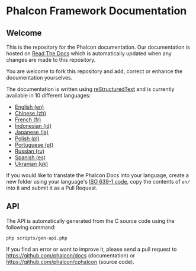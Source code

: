 # Phalcon Framework Documentation



## Welcome

This is the repository for the Phalcon documentation. Our documentation is
hosted on [Read The Docs](http://www.readthedocs.org) which is automatically
updated when any changes are made to this repository.

You are welcome to fork this repository and add, correct or enhance the
documentation yourselves.

The documentation is written using [reStructuredText](http://sphinx.pocoo.org/rest.html) and is currently available in 10 different languages:

* [English (en)](https://docs.phalconphp.com/en/latest/index.html)
* [Chinese (zh)](https://docs.phalconphp.com/zh/latest/index.html)
* [French (fr)](https://docs.phalconphp.com/fr/latest/index.html)
* [Indonesian (id)](https://docs.phalconphp.com/id/latest/index.html)
* [Japanese (ja)](https://docs.phalconphp.com/ja/latest/index.html)
* [Polish (pl)](https://docs.phalconphp.com/pl/latest/index.html)
* [Portuguese (pt)](https://docs.phalconphp.com/pt/latest/index.html)
* [Russian (ru)](https://docs.phalconphp.com/ru/latest/index.html)
* [Spanish (es)](https://docs.phalconphp.com/es/latest/index.html)
* [Ukranian (uk)](https://docs.phalconphp.com/uk/latest/index.html)

If you would like to translate the Phalcon Docs into your language, create a new folder using your language's [ISO 639-1 code](https://en.wikipedia.org/wiki/List_of_ISO_639-1_codes), copy the contents of `en/` into it and submit it as a Pull Request.



## API

The API is automatically generated from the C source code using the following command:

    php scripts/gen-api.php

If you find an error or want to improve it, please send a pull request to https://github.com/phalcon/docs (documentation) or https://github.com/phalcon/cphalcon (source code).
